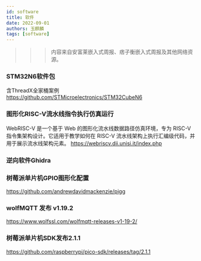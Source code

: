 ```yaml
---
id: software
title: 软件
date: 2022-09-01
authors: 玉麒麟
tags: [software]
---
```


<!-- truncate -->

>>>内容来自安富莱嵌入式周报、痞子衡嵌入式周报及其他网络资源。

### STM32N6软件包
含ThreadX全家桶案例
https://github.com/STMicroelectronics/STM32CubeN6 


### 图形化RISC-V流水线指令执行仿真运行
WebRISC-V 是一个基于 Web 的图形化流水线数据路径仿真环境，专为 RISC-V 指令集架构设计。它适用于教学如何在 RISC-V 流水线架构上执行汇编级代码，并用于展示流水线架构元素。
https://webriscv.dii.unisi.it/index.php

### 逆向软件Ghidra

### 树莓派单片机GPIO图形化配置
https://github.com/andrewdavidmackenzie/pigg

### wolfMQTT 发布 v1.19.2
https://www.wolfssl.com/wolfmqtt-releases-v1-19-2/

### 树莓派单片机SDK发布2.1.1
https://github.com/raspberrypi/pico-sdk/releases/tag/2.1.1

